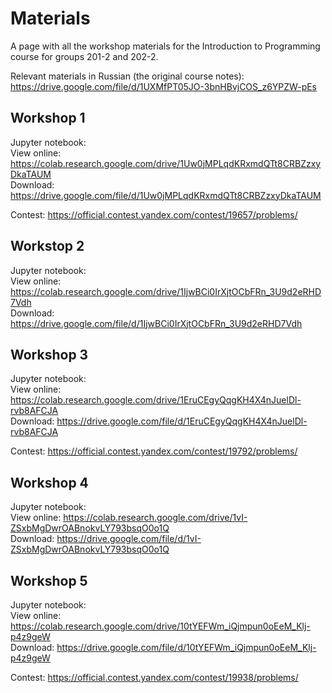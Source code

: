 # Materials
A page with all the workshop materials for the Introduction to Programming course for groups 201-2 and 202-2.

Relevant materials in Russian (the original course notes): https://drive.google.com/file/d/1UXMfPT05JO-3bnHBvjCOS_z6YPZW-pEs

## Workshop 1

Jupyter notebook:  
View online: https://colab.research.google.com/drive/1Uw0jMPLqdKRxmdQTt8CRBZzxyDkaTAUM  
Download: https://drive.google.com/file/d/1Uw0jMPLqdKRxmdQTt8CRBZzxyDkaTAUM

Contest: https://official.contest.yandex.com/contest/19657/problems/

## Workstop 2

Jupyter notebook:  
View online: https://colab.research.google.com/drive/1IjwBCi0IrXjtOCbFRn_3U9d2eRHD7Vdh  
Download: https://drive.google.com/file/d/1IjwBCi0IrXjtOCbFRn_3U9d2eRHD7Vdh

## Workshop 3

Jupyter notebook:  
View online: https://colab.research.google.com/drive/1EruCEgyQqgKH4X4nJuelDl-rvb8AFCJA  
Download: https://drive.google.com/file/d/1EruCEgyQqgKH4X4nJuelDl-rvb8AFCJA

Contest: https://official.contest.yandex.com/contest/19792/problems/

## Workshop 4

Jupyter notebook:  
View online: https://colab.research.google.com/drive/1vI-ZSxbMgDwrOABnokvLY793bsqO0o1Q  
Download: https://drive.google.com/file/d/1vI-ZSxbMgDwrOABnokvLY793bsqO0o1Q  

## Workshop 5

Jupyter notebook:  
View online: https://colab.research.google.com/drive/10tYEFWm_iQjmpun0oEeM_Klj-p4z9geW  
Download: https://drive.google.com/file/d/10tYEFWm_iQjmpun0oEeM_Klj-p4z9geW

Contest: https://official.contest.yandex.com/contest/19938/problems/
